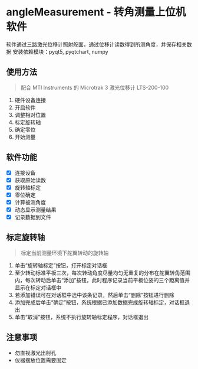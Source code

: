 # angleMeasurement - 转角测量上位机软件

软件通过三路激光位移计照射舵面，通过位移计读数得到所测角度，并保存相关数据
安装依赖模块：pyqt5, pyqtchart, numpy

## 使用方法

> 配合 MTI Instruments 的 Microtrak 3 激光位移计 LTS-200-100

1. 硬件设备连接
2. 开启软件
3. 调整相对位置
4. 标定旋转轴
5. 确定零位
6. 开始测量

## 软件功能

- [x] 连接设备
- [x] 获取原始读数
- [x] 旋转轴标定
- [x] 零位确定
- [x] 计算被测角度
- [x] 动态显示测量结果
- [x] 记录数据到文件

## 标定旋转轴

>标定当前测量环境下舵翼转动的旋转轴

1. 单击“旋转轴标定”按钮，打开标定对话框
2. 至少转动标准平板三次，每次转动角度尽量均匀无重复的分布在舵翼转角范围内，每次转动后单击“添加”按钮，此时程序记录当前平板位姿的三个距离值并显示在标定对话框中
3. 若添加错误可在对话框中选中该条记录，然后单击“删除”按钮进行删除
4. 添加完成后单击“确定”按钮，系统根据已添加数据完成旋转轴标定，对话框退出
5. 单击“取消”按钮，系统不执行旋转轴标定程序，对话框退出

## 注意事项

- 勿直视激光出射孔
- 仪器摆放位置需要固定
